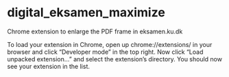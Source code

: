 # digital_eksamen_maximize
Chrome extension to enlarge the PDF frame in eksamen.ku.dk

To load your extension in Chrome, open up chrome://extensions/ in your browser and click “Developer mode” in the top right. Now click “Load unpacked extension…” and select the extension’s directory. You should now see your extension in the list.
